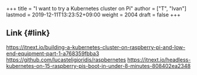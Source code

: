 +++
title = "I want to try a Kubernetes cluster on Pi"
author = ["T", "Ivan"]
lastmod = 2019-12-11T13:23:52+09:00
weight = 2004
draft = false
+++

## Link {#link}

<https://itnext.io/building-a-kubernetes-cluster-on-raspberry-pi-and-low-end-equipment-part-1-a768359fbba3>
<https://github.com/lucasteligioridis/raspbernetes>
<https://itnext.io/headless-kubernetes-on-15-raspberry-pis-boot-in-under-8-minutes-808402ea2348>
